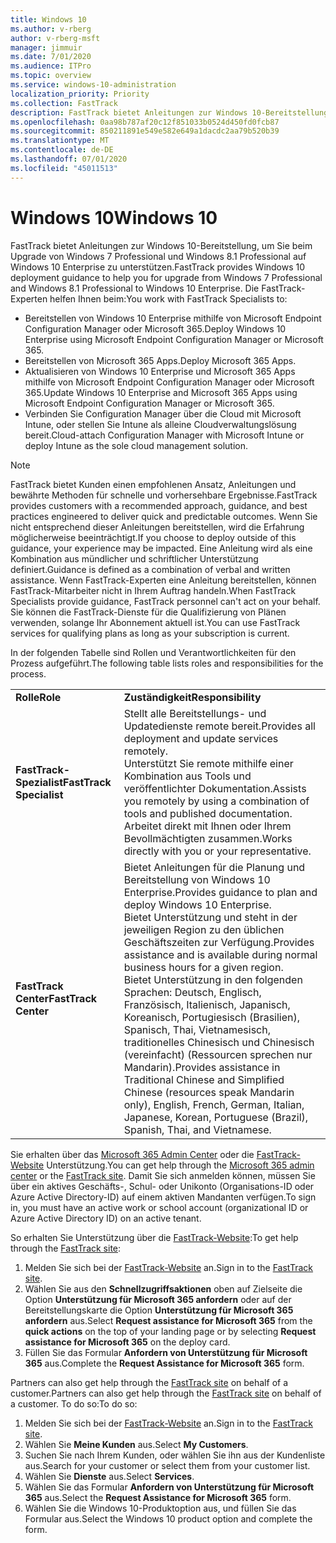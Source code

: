 ```yaml
---
title: Windows 10
ms.author: v-rberg
author: v-rberg-msft
manager: jimmuir
ms.date: 7/01/2020
ms.audience: ITPro
ms.topic: overview
ms.service: windows-10-administration
localization_priority: Priority
ms.collection: FastTrack
description: FastTrack bietet Anleitungen zur Windows 10-Bereitstellung, um Sie beim Upgrade von Windows 7 Professional und Windows 8.1 Professional auf Windows 10 Enterprise zu unterstützen.
ms.openlocfilehash: 0aa98b787af20c12f851033b0524d450fd0fcb87
ms.sourcegitcommit: 850211891e549e582e649a1dacdc2aa79b520b39
ms.translationtype: MT
ms.contentlocale: de-DE
ms.lasthandoff: 07/01/2020
ms.locfileid: "45011513"
---
```

# <a name="windows-10"></a><span data-ttu-id="2dfe1-103">Windows 10</span><span class="sxs-lookup"><span data-stu-id="2dfe1-103">Windows 10</span></span>

<span data-ttu-id="2dfe1-104">FastTrack bietet Anleitungen zur Windows 10-Bereitstellung, um Sie beim Upgrade von Windows 7 Professional und Windows 8.1 Professional auf Windows 10 Enterprise zu unterstützen.</span><span class="sxs-lookup"><span data-stu-id="2dfe1-104">FastTrack provides Windows 10 deployment guidance to help you for upgrade from Windows 7 Professional and Windows 8.1 Professional to Windows 10 Enterprise.</span></span> <span data-ttu-id="2dfe1-105">Die FastTrack-Experten helfen Ihnen beim:</span><span class="sxs-lookup"><span data-stu-id="2dfe1-105">You work with FastTrack Specialists to:</span></span>

- <span data-ttu-id="2dfe1-106">Bereitstellen von Windows 10 Enterprise mithilfe von Microsoft Endpoint Configuration Manager oder Microsoft 365.</span><span class="sxs-lookup"><span data-stu-id="2dfe1-106">Deploy Windows 10 Enterprise using Microsoft Endpoint Configuration Manager or Microsoft 365.</span></span>
- <span data-ttu-id="2dfe1-107">Bereitstellen von Microsoft 365 Apps.</span><span class="sxs-lookup"><span data-stu-id="2dfe1-107">Deploy Microsoft 365 Apps.</span></span> 
- <span data-ttu-id="2dfe1-108">Aktualisieren von Windows 10 Enterprise und Microsoft 365 Apps mithilfe von Microsoft Endpoint Configuration Manager oder Microsoft 365.</span><span class="sxs-lookup"><span data-stu-id="2dfe1-108">Update Windows 10 Enterprise and Microsoft 365 Apps using Microsoft Endpoint Configuration Manager or Microsoft 365.</span></span>
- <span data-ttu-id="2dfe1-109">Verbinden Sie Configuration Manager über die Cloud mit Microsoft Intune, oder stellen Sie Intune als alleine Cloudverwaltungslösung bereit.</span><span class="sxs-lookup"><span data-stu-id="2dfe1-109">Cloud-attach Configuration Manager with Microsoft Intune or deploy Intune as the sole cloud management solution.</span></span>
  
> [!NOTE]
> <span data-ttu-id="2dfe1-110">FastTrack bietet Kunden einen empfohlenen Ansatz, Anleitungen und bewährte Methoden für schnelle und vorhersehbare Ergebnisse.</span><span class="sxs-lookup"><span data-stu-id="2dfe1-110">FastTrack provides customers with a recommended approach, guidance, and best practices engineered to deliver quick and predictable outcomes.</span></span> <span data-ttu-id="2dfe1-111">Wenn Sie nicht entsprechend dieser Anleitungen bereitstellen, wird die Erfahrung möglicherweise beeinträchtigt.</span><span class="sxs-lookup"><span data-stu-id="2dfe1-111">If you choose to deploy outside of this guidance, your experience may be impacted.</span></span> <span data-ttu-id="2dfe1-112">Eine Anleitung wird als eine Kombination aus mündlicher und schriftlicher Unterstützung definiert.</span><span class="sxs-lookup"><span data-stu-id="2dfe1-112">Guidance is defined as a combination of verbal and written assistance.</span></span> <span data-ttu-id="2dfe1-113">Wenn FastTrack-Experten eine Anleitung bereitstellen, können FastTrack-Mitarbeiter nicht in Ihrem Auftrag handeln.</span><span class="sxs-lookup"><span data-stu-id="2dfe1-113">When FastTrack Specialists provide guidance, FastTrack personnel can't act on your behalf.</span></span> <span data-ttu-id="2dfe1-114">Sie können die FastTrack-Dienste für die Qualifizierung von Plänen verwenden, solange Ihr Abonnement aktuell ist.</span><span class="sxs-lookup"><span data-stu-id="2dfe1-114">You can use FastTrack services for qualifying plans as long as your subscription is current.</span></span>  
    
<span data-ttu-id="2dfe1-115">In der folgenden Tabelle sind Rollen und Verantwortlichkeiten für den Prozess aufgeführt.</span><span class="sxs-lookup"><span data-stu-id="2dfe1-115">The following table lists roles and responsibilities for the process.</span></span>

|||
|:-----|:-----|
|<span data-ttu-id="2dfe1-116">**Rolle**</span><span class="sxs-lookup"><span data-stu-id="2dfe1-116">**Role**</span></span> <br/> |<span data-ttu-id="2dfe1-117">**Zuständigkeit**</span><span class="sxs-lookup"><span data-stu-id="2dfe1-117">**Responsibility**</span></span> <br/> |
|<span data-ttu-id="2dfe1-118">**FastTrack-Spezialist**</span><span class="sxs-lookup"><span data-stu-id="2dfe1-118">**FastTrack Specialist**</span></span> <br/> |<span data-ttu-id="2dfe1-119">Stellt alle Bereitstellungs- und Updatedienste remote bereit.</span><span class="sxs-lookup"><span data-stu-id="2dfe1-119">Provides all deployment and update services remotely.</span></span>  <br/> <span data-ttu-id="2dfe1-120">Unterstützt Sie remote mithilfe einer Kombination aus Tools und veröffentlichter Dokumentation.</span><span class="sxs-lookup"><span data-stu-id="2dfe1-120">Assists you remotely by using a combination of tools and published documentation.</span></span> <br/> <span data-ttu-id="2dfe1-121">Arbeitet direkt mit Ihnen oder Ihrem Bevollmächtigten zusammen.</span><span class="sxs-lookup"><span data-stu-id="2dfe1-121">Works directly with you or your representative.</span></span>|
|<span data-ttu-id="2dfe1-122">**FastTrack Center**</span><span class="sxs-lookup"><span data-stu-id="2dfe1-122">**FastTrack Center**</span></span>  <br/> |<span data-ttu-id="2dfe1-123">Bietet Anleitungen für die Planung und Bereitstellung von Windows 10 Enterprise.</span><span class="sxs-lookup"><span data-stu-id="2dfe1-123">Provides guidance to plan and deploy Windows 10 Enterprise.</span></span>   <br/> <span data-ttu-id="2dfe1-124">Bietet Unterstützung und steht in der jeweiligen Region zu den üblichen Geschäftszeiten zur Verfügung.</span><span class="sxs-lookup"><span data-stu-id="2dfe1-124">Provides assistance and is available during normal business hours for a given region.</span></span> <br/> <span data-ttu-id="2dfe1-125">Bietet Unterstützung in den folgenden Sprachen: Deutsch, Englisch, Französisch, Italienisch, Japanisch, Koreanisch, Portugiesisch (Brasilien), Spanisch, Thai, Vietnamesisch, traditionelles Chinesisch und Chinesisch (vereinfacht) (Ressourcen sprechen nur Mandarin).</span><span class="sxs-lookup"><span data-stu-id="2dfe1-125">Provides assistance in Traditional Chinese and Simplified Chinese (resources speak Mandarin only), English, French, German, Italian, Japanese, Korean, Portuguese (Brazil), Spanish, Thai, and Vietnamese.</span></span>|
 
<span data-ttu-id="2dfe1-126">Sie erhalten über das [Microsoft 365 Admin Center](https://go.microsoft.com/fwlink/?linkid=2032704) oder die [FastTrack-Website](https://go.microsoft.com/fwlink/?linkid=780698) Unterstützung.</span><span class="sxs-lookup"><span data-stu-id="2dfe1-126">You can get help through the [Microsoft 365 admin center](https://go.microsoft.com/fwlink/?linkid=2032704) or the [FastTrack site](https://go.microsoft.com/fwlink/?linkid=780698).</span></span> <span data-ttu-id="2dfe1-127">Damit Sie sich anmelden können, müssen Sie über ein aktives Geschäfts-, Schul- oder Unikonto (Organisations-ID oder Azure Active Directory-ID) auf einem aktiven Mandanten verfügen.</span><span class="sxs-lookup"><span data-stu-id="2dfe1-127">To sign in, you must have an active work or school account (organizational ID or Azure Active Directory ID) on an active tenant.</span></span> 

<span data-ttu-id="2dfe1-128">So erhalten Sie Unterstützung über die [FastTrack-Website](https://go.microsoft.com/fwlink/?linkid=780698):</span><span class="sxs-lookup"><span data-stu-id="2dfe1-128">To get help through the [FastTrack site](https://go.microsoft.com/fwlink/?linkid=780698):</span></span> 
1.    <span data-ttu-id="2dfe1-129">Melden Sie sich bei der [FastTrack-Website](https://go.microsoft.com/fwlink/?linkid=780698) an.</span><span class="sxs-lookup"><span data-stu-id="2dfe1-129">Sign in to the [FastTrack site](https://go.microsoft.com/fwlink/?linkid=780698).</span></span> 
2.    <span data-ttu-id="2dfe1-130">Wählen Sie aus den **Schnellzugriffsaktionen** oben auf Zielseite die Option **Unterstützung für Microsoft 365 anfordern** oder auf der Bereitstellungskarte die Option **Unterstützung für Microsoft 365 anfordern** aus.</span><span class="sxs-lookup"><span data-stu-id="2dfe1-130">Select **Request assistance for Microsoft 365** from the **quick actions** on the top of your landing page or by selecting **Request assistance for Microsoft 365** on the deploy card.</span></span>
3.    <span data-ttu-id="2dfe1-131">Füllen Sie das Formular **Anfordern von Unterstützung für Microsoft 365** aus.</span><span class="sxs-lookup"><span data-stu-id="2dfe1-131">Complete the **Request Assistance for Microsoft 365** form.</span></span>
  
<span data-ttu-id="2dfe1-132">Partners can also get help through the [FastTrack site](https://go.microsoft.com/fwlink/?linkid=780698) on behalf of a customer.</span><span class="sxs-lookup"><span data-stu-id="2dfe1-132">Partners can also get help through the [FastTrack site](https://go.microsoft.com/fwlink/?linkid=780698) on behalf of a customer.</span></span> <span data-ttu-id="2dfe1-133">To do so:</span><span class="sxs-lookup"><span data-stu-id="2dfe1-133">To do so:</span></span>
1.    <span data-ttu-id="2dfe1-134">Melden Sie sich bei der [FastTrack-Website](https://go.microsoft.com/fwlink/?linkid=780698) an.</span><span class="sxs-lookup"><span data-stu-id="2dfe1-134">Sign in to the [FastTrack site](https://go.microsoft.com/fwlink/?linkid=780698).</span></span> 
2.    <span data-ttu-id="2dfe1-135">Wählen Sie **Meine Kunden** aus.</span><span class="sxs-lookup"><span data-stu-id="2dfe1-135">Select **My Customers**.</span></span>
3.    <span data-ttu-id="2dfe1-136">Suchen Sie nach Ihrem Kunden, oder wählen Sie ihn aus der Kundenliste aus.</span><span class="sxs-lookup"><span data-stu-id="2dfe1-136">Search for your customer or select them from your customer list.</span></span>
4.    <span data-ttu-id="2dfe1-137">Wählen Sie **Dienste** aus.</span><span class="sxs-lookup"><span data-stu-id="2dfe1-137">Select **Services**.</span></span>
5.    <span data-ttu-id="2dfe1-138">Wählen Sie das Formular **Anfordern von Unterstützung für Microsoft 365** aus.</span><span class="sxs-lookup"><span data-stu-id="2dfe1-138">Select the **Request Assistance for Microsoft 365** form.</span></span>
6.    <span data-ttu-id="2dfe1-139">Wählen Sie die Windows 10-Produktoption aus, und füllen Sie das Formular aus.</span><span class="sxs-lookup"><span data-stu-id="2dfe1-139">Select the Windows 10 product option and complete the form.</span></span>
 
